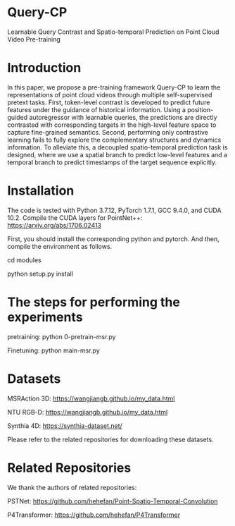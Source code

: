 # Query-CP

Learnable Query Contrast and Spatio-temporal Prediction on Point Cloud Video Pre-training

# Introduction
In this paper, we propose a pre-training framework Query-CP to learn the representations of point cloud videos through multiple self-supervised pretext tasks. First, token-level contrast is 
developed to predict future features under the guidance of historical information. Using a position-guided autoregressor with learnable queries, the predictions are directly contrasted with 
corresponding targets in the high-level feature space to capture fine-grained semantics. Second, performing only contrastive learning fails to fully explore the complementary structures and 
dynamics information. To alleviate this, a decoupled spatio-temporal prediction task is designed, where we use a spatial branch to predict low-level features and a temporal branch to predict 
timestamps of the target sequence explicitly.

# Installation
The code is tested with Python 3.7.12, PyTorch 1.7.1, GCC 9.4.0, and CUDA 10.2. Compile the CUDA layers for PointNet++: https://arxiv.org/abs/1706.02413

First, you should install the corresponding python and pytorch. And then, compile the environment as follows.

cd modules

python setup.py install

# The steps for performing the experiments

pretraining: python 0-pretrain-msr.py


Finetuning: python main-msr.py

# Datasets

MSRAction 3D: https://wangjiangb.github.io/my_data.html

NTU RGB-D: https://wangjiangb.github.io/my_data.html

Synthia 4D: https://synthia-dataset.net/

Please refer to the related repositories for downloading these datasets.

# Related Repositories

We thank the authors of related repositories:

PSTNet: https://github.com/hehefan/Point-Spatio-Temporal-Convolution

P4Transformer: https://github.com/hehefan/P4Transformer
